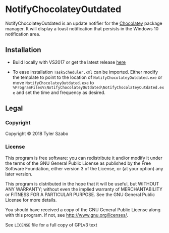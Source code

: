 # NotifyChocolateyOutdated

NotifyChocolateyOutdated is an update notifier for the [Chocolatey](https://chocolatey.org/) package manager. It will display a toast notification that persists in the Windows 10 notification area.

## Installation

- Build locally with VS2017 or get the latest release [here](https://github.com/tylerszabo/NotifyChocolateyOutdated/releases)

- To ease installation `TaskScheduler.xml` can be imported. Either modify the template to point to the location of `NotifyChocolateyOutdated.exe` or move `NotifyChocolateyOutdated.exe` to `%ProgramFiles%\NotifyChocolateyOutdated\NotifyChocolateyOutdated.exe` and set the time and frequency as desired.

## Legal

### Copyright

Copyright © 2018 Tyler Szabo

### License

This program is free software: you can redistribute it and/or modify it under the terms of the GNU General Public License as published by the Free Software Foundation, either version 3 of the License, or (at your option) any later version.

This program is distributed in the hope that it will be useful, but WITHOUT ANY WARRANTY; without even the implied warranty of  MERCHANTABILITY or FITNESS FOR A PARTICULAR PURPOSE. See the GNU General Public License for more details.

You should have received a copy of the GNU General Public License along with this program.  If not, see <http://www.gnu.org/licenses/>.

See `LICENSE` file for a full copy of GPLv3 text